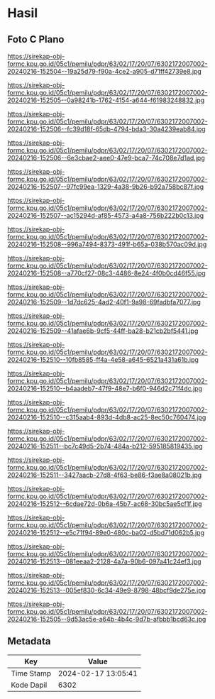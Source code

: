 # Hasil

## Foto C Plano

https://sirekap-obj-formc.kpu.go.id/05c1/pemilu/pdpr/63/02/17/20/07/6302172007002-20240216-152504--19a25d79-f90a-4ce2-a905-d71ff42739e8.jpg

https://sirekap-obj-formc.kpu.go.id/05c1/pemilu/pdpr/63/02/17/20/07/6302172007002-20240216-152505--0a98241b-1762-4154-a644-f61983248832.jpg

https://sirekap-obj-formc.kpu.go.id/05c1/pemilu/pdpr/63/02/17/20/07/6302172007002-20240216-152506--fc39d18f-65db-4794-bda3-30a4239eab84.jpg

https://sirekap-obj-formc.kpu.go.id/05c1/pemilu/pdpr/63/02/17/20/07/6302172007002-20240216-152506--6e3cbae2-aee0-47e9-bca7-74c708e7d1ad.jpg

https://sirekap-obj-formc.kpu.go.id/05c1/pemilu/pdpr/63/02/17/20/07/6302172007002-20240216-152507--97fc99ea-1329-4a38-9b26-b92a758bc87f.jpg

https://sirekap-obj-formc.kpu.go.id/05c1/pemilu/pdpr/63/02/17/20/07/6302172007002-20240216-152507--ac15294d-af85-4573-a4a8-756b222b0c13.jpg

https://sirekap-obj-formc.kpu.go.id/05c1/pemilu/pdpr/63/02/17/20/07/6302172007002-20240216-152508--996a7494-8373-491f-b65a-038b570ac09d.jpg

https://sirekap-obj-formc.kpu.go.id/05c1/pemilu/pdpr/63/02/17/20/07/6302172007002-20240216-152508--a770cf27-08c3-4486-8e24-4f0b0cd46f55.jpg

https://sirekap-obj-formc.kpu.go.id/05c1/pemilu/pdpr/63/02/17/20/07/6302172007002-20240216-152509--1d7dc625-4ad2-40f1-9a98-69fadbfa7077.jpg

https://sirekap-obj-formc.kpu.go.id/05c1/pemilu/pdpr/63/02/17/20/07/6302172007002-20240216-152509--41afae6b-9cf5-44ff-ba28-b21cb2bf5441.jpg

https://sirekap-obj-formc.kpu.go.id/05c1/pemilu/pdpr/63/02/17/20/07/6302172007002-20240216-152510--10fb8585-ff4a-4e58-a645-6521a431a61b.jpg

https://sirekap-obj-formc.kpu.go.id/05c1/pemilu/pdpr/63/02/17/20/07/6302172007002-20240216-152510--b4aadeb7-47f9-48e7-b6f0-946d2c71f4dc.jpg

https://sirekap-obj-formc.kpu.go.id/05c1/pemilu/pdpr/63/02/17/20/07/6302172007002-20240216-152510--c315aab4-893d-4db8-ac25-8ec50c760474.jpg

https://sirekap-obj-formc.kpu.go.id/05c1/pemilu/pdpr/63/02/17/20/07/6302172007002-20240216-152511--bc7c49d5-2b74-484a-b212-595185819435.jpg

https://sirekap-obj-formc.kpu.go.id/05c1/pemilu/pdpr/63/02/17/20/07/6302172007002-20240216-152511--3427aacb-27d8-4f63-be86-f3ae8a08021b.jpg

https://sirekap-obj-formc.kpu.go.id/05c1/pemilu/pdpr/63/02/17/20/07/6302172007002-20240216-152512--6cdae72d-0b6a-45b7-ac68-30bc5ae5cf1f.jpg

https://sirekap-obj-formc.kpu.go.id/05c1/pemilu/pdpr/63/02/17/20/07/6302172007002-20240216-152512--e5c71f94-89e0-480c-ba02-d5bd71d062b5.jpg

https://sirekap-obj-formc.kpu.go.id/05c1/pemilu/pdpr/63/02/17/20/07/6302172007002-20240216-152513--081eeaa2-2128-4a7a-90b6-097a41c24ef3.jpg

https://sirekap-obj-formc.kpu.go.id/05c1/pemilu/pdpr/63/02/17/20/07/6302172007002-20240216-152513--005ef830-6c34-49e9-8798-48bcf9de275e.jpg

https://sirekap-obj-formc.kpu.go.id/05c1/pemilu/pdpr/63/02/17/20/07/6302172007002-20240216-152505--9d53ac5e-a64b-4b4c-9d7b-afbbb1bcd63c.jpg


## Metadata

| Key        | Value               |
| ---------- | ------------------- |
| Time Stamp | 2024-02-17 13:05:41 |
| Kode Dapil | 6302                |



